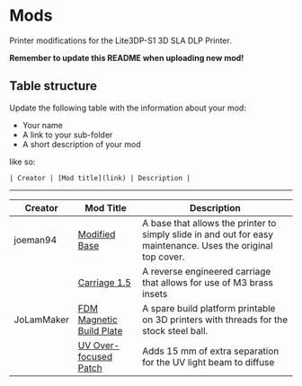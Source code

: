 # Mods

Printer modifications for the Lite3DP-S1 3D SLA DLP Printer.

**Remember to update this README when uploading new mod!**

## Table structure

Update the following table with the information about your mod:

- Your name
- A link to your sub-folder
- A short description of your mod

like so:

`| Creator | [Mod title](link) | Description |`

---

| Creator    | Mod Title                                                        | Description                                                                                                  |
| ---------- | ---------------------------------------------------------------- | ------------------------------------------------------------------------------------------------------------ |
| joeman94   | [Modified Base](./joeman94/Modified_Base/)                       | A base that allows the printer to simply slide in and out for easy maintenance. Uses the original top cover. |
|           | [Carriage 1.5](./joeman94/Carriage1_5/)                        | A reverse engineered carriage that allows for use of M3 brass insets
| JoLamMaker | [FDM Magnetic Build Plate](./JoLamMaker/FDM_MagneticBuildPlate/) | A spare build platform printable on 3D printers with threads for the stock steel ball.                       |
|            | [UV Over-focused Patch](./JoLamMaker/UV_OverFocusPatch/)         | Adds 15 mm of extra separation for the UV light beam to diffuse                                              |
